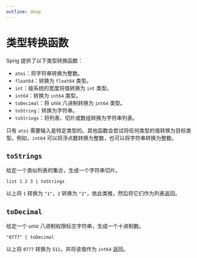 ```yaml
---
outline: deep
---
```


# 类型转换函数

Sprig 提供了以下类型转换函数：

- `atoi`：将字符串转换为整数。
- `float64`：转换为 `float64` 类型。
- `int`：按系统的宽度将值转换为 `int` 类型。
- `int64`：转换为 `int64` 类型。
- `toDecimal`：将 unix 八进制转换为 `int64` 类型。
- `toString`：转换为字符串。
- `toStrings`：将列表、切片或数组转换为字符串列表。

只有 `atoi` 需要输入是特定类型的。其他函数会尝试将任何类型的值转换为目标类型。例如，`int64` 可以将浮点数转换为整数，也可以将字符串转换为整数。

## `toStrings`

给定一个类似列表的集合，生成一个字符串切片。

```
list 1 2 3 | toStrings
```

以上将 `1` 转换为 `"1"`，`2` 转换为 `"2"`，依此类推，然后将它们作为列表返回。

## `toDecimal`

给定一个 unix 八进制权限标志字符串，生成一个十进制数。

```
"0777" | toDecimal
```

以上将 `0777` 转换为 `511`，并将该值作为 `int64` 返回。
